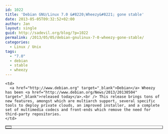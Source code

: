 ```yaml
---
id: 1022
title: 'Debian GNU/Linux 7.0 &#8220;Wheezy&#8221; gone stable'
date: 2013-05-05T09:32:52+02:00
author: Jan
layout: single
guid: http://sadevil.org/blog/?p=1022
permalink: /2013/05/05/debian-gnulinux-7-0-wheezy-gone-stable/
categories:
  - Linux / Unix
tags:
  - "7.0"
  - debian
  - stable
  - wheezy
---
```

<table border="">
  <tr>
    <td width="1">
      <img alt="" src="http://www.debian.org/logos/openlogo-nd-100.png" />
    </td>
    
    <td>
      <a href="http://www.debian.org" target="_blank">Debian</a> Wheezy has been <a href="http://www.debian.org/News/2013/20130504" target="_blank">released today</a>.<br /> This release brings tons of new features, amongst which are multiarch support, several specific tools to deploy private clouds, an improved installer, and a complete set of multimedia codecs and front-ends which remove the need for third-party repositories.
    </td>
  </tr>
</table>
